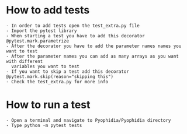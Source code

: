 # How to add tests
    - In order to add tests open the test_extra.py file
    - Import the pytest library
    - When starting a test you have to add this decorator @pytest.mark.parametrize
    - After the decorator you have to add the parameter names names you want to test  
    - After the parameter names you can add as many arrays as you want with different
      variables you want to test
    - If you want to skip a test add this decorator @pytest.mark.skip(reason="skipping this")
    - Check the test_extra.py for more info


# How to run a test
    - Open a terminal and navigate to Pyophidia/Pyophidia directory
    - Type python -m pytest tests